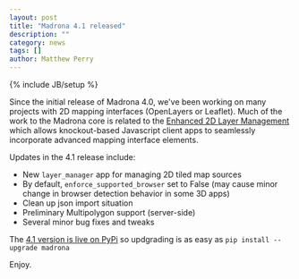 ```yaml
---
layout: post
title: "Madrona 4.1 released"
description: ""
category: news
tags: []
author: Matthew Perry
---
```

{% include JB/setup %}

Since the initial release of Madrona 4.0, we've been working on many projects with 2D mapping interfaces (OpenLayers or Leaflet).
Much of the work to the Madrona core is related to the <a href="/news/enhanced-2d-data-layer-management/">Enhanced 2D Layer Management</a>
which allows knockout-based Javascript client apps to seamlessly incorporate advanced mapping interface elements. 

Updates in the 4.1 release include:
* New `layer_manager` app for managing 2D tiled map sources
* By default, `enforce_supported_browser` set to False (may cause minor change in browser detection behavior in some 3D apps)
* Clean up json import situation
* Preliminary Multipolygon support (server-side)
* Several minor bug fixes and tweaks

The <a href="https://pypi.python.org/pypi?:action=display&name=madrona&version=4.1">4.1 version is live on PyPi</a> so updgrading is
as easy as `pip install --upgrade madrona`

Enjoy.
